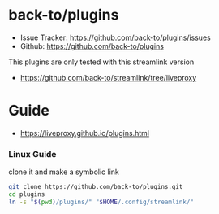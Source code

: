 # back-to/plugins

- Issue Tracker: https://github.com/back-to/plugins/issues
- Github: https://github.com/back-to/plugins

This plugins are only tested with this streamlink version

- https://github.com/back-to/streamlink/tree/liveproxy

# Guide

- https://liveproxy.github.io/plugins.html

### Linux Guide

clone it and make a symbolic link

```sh
git clone https://github.com/back-to/plugins.git
cd plugins
ln -s "$(pwd)/plugins/" "$HOME/.config/streamlink/"
```
